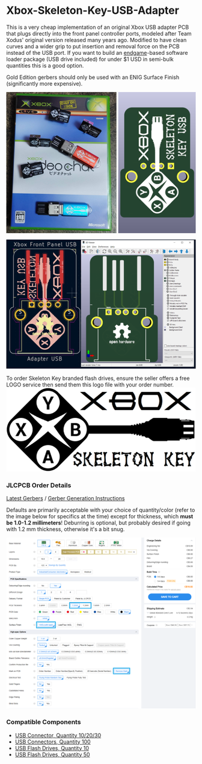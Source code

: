 # Xbox-Skeleton-Key-USB-Adapter

This is a very cheap implementation of an original Xbox USB adapter PCB that plugs directly into the front panel controller ports, modeled after Team Xodus' original version released many years ago. Modified to have clean curves and a wider grip to put insertion and removal force on the PCB instead of the USB port.  If you want to build an [endgame](https://github.com/XboxDev/endgame-exploit)-based software loader package (USB drive included) for under $1 USD in semi-bulk quantities this is a good option.

Gold Edition gerbers should only be used with an ENIG Surface Finish (significantly more expensive).

![Product Image](img/product.png?raw=true "Product Image")

![Designer Image](img/designer.png?raw=true "Designer Image")

To order Skeleton Key branded flash drives, ensure the seller offers a free LOGO service then send them this logo file with your order number.
![Skeleton Key Drive Art Image](img/skeleton_key_logo.png?raw=true "Drive Art")

### JLCPCB Order Details

[Latest Gerbers](https://github.com/OGXHarcroft/Xbox-Skeleton-Key-USB-Adapter/releases/latest) / [Gerber Generation Instructions](https://jlcpcb.com/help/article/how-to-generate-gerber-and-drill-files-in-kicad-8)

Defaults are primarily acceptable with your choice of quantity/color (refer to the image below for specifics at the time) except for thickness, which **must be 1.0-1.2 millimeters**! Deburring is optional, but probably desired if going with 1.2 mm thickness, otherwise it's a bit snug.

![JLCPCB Order Details](img/jlcpcb-order-details.png?raw=true "JLCPCB Order Details")

### Compatible Components

- [USB Connector, Quantity 10/20/30](https://www.aliexpress.com/item/1005006376030261.html)
- [USB Connectors, Quantity 100](https://www.aliexpress.com/item/2251832715636347.html)
- [USB Flash Drives, Quantity 10](https://www.aliexpress.com/item/1005008132234204.html)
- [USB Flash Drives, Quantity 50](https://www.aliexpress.com/item/3256805263846258.html)